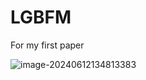 # LGBFM
For my first paper

 ![image-20240612134813383](C:\Users\Yyh\Desktop\FindJob_Yyh\LGBFM\pics\image-20240612134813383.png) 
